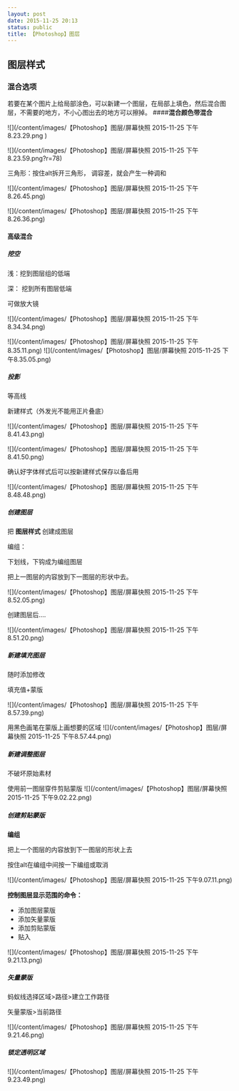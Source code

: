 ```yaml
---
layout: post
date: 2015-11-25 20:13
status: public
title: 【Photoshop】图层
---
```


## 图层样式

### 混合选项

若要在某个图片上给局部涂色，可以新建一个图层，在局部上填色，然后混合图层，不需要的地方，不小心图出去的地方可以擦掉。 
####**混合颜色带混合**

![](/content/images/【Photoshop】图层/屏幕快照 2015-11-25 下午8.23.29.png
)

![](/content/images/【Photoshop】图层/屏幕快照 2015-11-25 下午8.23.59.png?r=78)

三角形：按住alt拆开三角形， 调容差，就会产生一种调和

![](/content/images/【Photoshop】图层/屏幕快照 2015-11-25 下午8.26.45.png)

![](/content/images/【Photoshop】图层/屏幕快照 2015-11-25 下午8.26.36.png)


#### **高级混合**

##### *挖空* 

浅：挖到图层组的低端

深： 挖到所有图层低端

可做放大镜

![](/content/images/【Photoshop】图层/屏幕快照 2015-11-25 下午8.34.34.png)

![](/content/images/【Photoshop】图层/屏幕快照 2015-11-25 下午8.35.11.png)
![](/content/images/【Photoshop】图层/屏幕快照 2015-11-25 下午8.35.05.png)

##### **投影** 

等高线

新建样式（外发光不能用正片叠底）

![](/content/images/【Photoshop】图层/屏幕快照 2015-11-25 下午8.41.43.png)

![](/content/images/【Photoshop】图层/屏幕快照 2015-11-25 下午8.41.50.png)

确认好字体样式后可以按新建样式保存以备后用

![](/content/images/【Photoshop】图层/屏幕快照 2015-11-25 下午8.48.48.png)

##### **创建图层**

把 **图层样式** 创建成图层

编组： 

下划线，下钩成为编组图层

把上一图层的内容放到下一图层的形状中去。 

![](/content/images/【Photoshop】图层/屏幕快照 2015-11-25 下午8.52.05.png)

创建图层后....

![](/content/images/【Photoshop】图层/屏幕快照 2015-11-25 下午8.51.20.png)

##### **新建填充图层**

随时添加修改

填充值+蒙版

![](/content/images/【Photoshop】图层/屏幕快照 2015-11-25 下午8.57.39.png)

用黑色画笔在蒙版上画想要的区域
![](/content/images/【Photoshop】图层/屏幕快照 2015-11-25 下午8.57.44.png)

##### **新建调整图层** 

不破坏原始素材

使用前一图层穿件剪贴蒙版
![](/content/images/【Photoshop】图层/屏幕快照 2015-11-25 下午9.02.22.png)

##### **创建剪贴蒙版** 

**编组**

把上一个图层的内容放到下一图层的形状上去

按住alt在编组中间按一下编组或取消

![](/content/images/【Photoshop】图层/屏幕快照 2015-11-25 下午9.07.11.png)

**控制图层显示范围的命令：** 

* 添加图层蒙版
* 添加矢量蒙版
* 添加剪贴蒙版
* 贴入

![](/content/images/【Photoshop】图层/屏幕快照 2015-11-25 下午9.21.13.png)

##### **矢量蒙版** 

蚂蚁线选择区域>路径>建立工作路径

矢量蒙版>当前路径

![](/content/images/【Photoshop】图层/屏幕快照 2015-11-25 下午9.21.46.png)

##### 锁定透明区域

![](/content/images/【Photoshop】图层/屏幕快照 2015-11-25 下午9.23.49.png)

